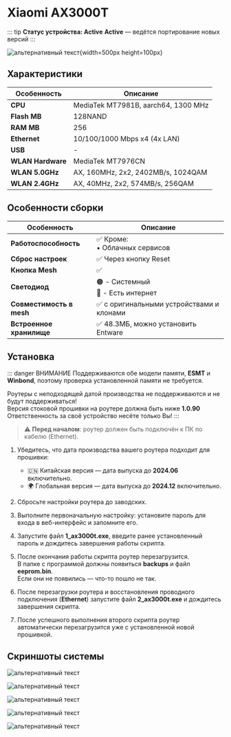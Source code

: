 # Xiaomi AX3000T <YezBadge type="keenetic" text="4.3.3" url="/assets/files/firmware/Xiaomi-AX3000T.7z" />

::: tip **Статус устройства: Active**
**Active** — ведётся портирование новых версий
:::

![альтернативный текст](/assets/images/wiki/guides/ax3000t/Image.png){width=500px height=100px}

## Характеристики

| Особенность       | Описание                            |
|-------------------|-------------------------------------|
| **CPU**           | MediaTek MT7981B, aarch64, 1300 MHz |
| **Flash MB**      | 128NAND                             |
| **RAM MB**        | 256                                 |
| **Ethernet**      | 10/100/1000 Mbps x4 (4x LAN)        |
| **USB**           | -                                   |
| **WLAN Hardware** | MediaTek MT7976CN                   |
| **WLAN 5.0GHz**   | AX, 160MHz, 2x2, 2402MB/s, 1024QAM  |
| **WLAN 2.4GHz**   | AX, 40MHz, 2x2, 574MB/s, 256QAM     |

## Особенности сборки

| Особенность              | Описание                                 |
|--------------------------|------------------------------------------|
| **Работоспособность**    | ✅ Кроме: <br/> • Облачных сервисов       |
| **Сброс настроек**       | ✅ Через кнопку Reset                     |
| **Кнопка Mesh**          | ✅                                        |
| **Светодиод**            | 🟠 - Системный <br/>🔵 - Есть интернет   |
| **Совместимость в mesh** | ✅ с оригинальными устройствами и клонами |
| **Встроенное хранилище** | ✅ 48.3МБ, можно установить Entware       |


## Установка

::: danger ВНИМАНИЕ
Поддерживаются обе модели памяти, **ESMT** и **Winbond**, поэтому проверка установленной памяти не требуется.

Роутеры с неподходящей датой производства не поддерживаются и не будут поддерживаться!<br>
Версия стоковой прошивки на роутере должна быть ниже **1.0.90**<br>
Ответственность за своё устройство несёте только Вы!
:::

> ⚠️ **Перед началом**: роутер должен быть подключён к ПК по кабелю (Ethernet).

1. Убедитесь, что дата производства вашего роутера подходит для прошивки:
   - 🇨🇳 Китайская версия — дата выпуска до **2024.06** включительно.
   - 🌍 Глобальная версия — дата выпуска до **2024.12** включительно.

2. Сбросьте настройки роутера до заводских.

3. Выполните первоначальную настройку: установите пароль для входа в веб-интерфейс и запомните его.

4. Запустите файл **1_ax3000t.exe**, введите ранее установленный пароль и дождитесь завершения работы скрипта.

5. После окончания работы скрипта роутер перезагрузится.  
   В папке с программой должны появиться **backups** и файл **eeprom.bin**.  
   Если они не появились — что-то пошло не так.

6. После перезагрузки роутера и восстановления проводного подключения (**Ethernet**) запустите файл **2_ax3000t.exe** и дождитесь завершения скрипта.

7. После успешного выполнения второго скрипта роутер автоматически перезагрузится уже с установленной новой прошивкой.

## Скриншоты системы

![альтернативный текст](/assets/images/wiki/guides/ax3000t/system.png)

![альтернативный текст](/assets/images/wiki/guides/ax3000t/Screenshot_3.png)

![альтернативный текст](/assets/images/wiki/guides/ax3000t/Screenshot_1.png)

![альтернативный текст](/assets/images/wiki/guides/ax3000t/Screenshot_2.png)

![альтернативный текст](/assets/images/wiki/guides/ax3000t/Screenshot_4.png)
